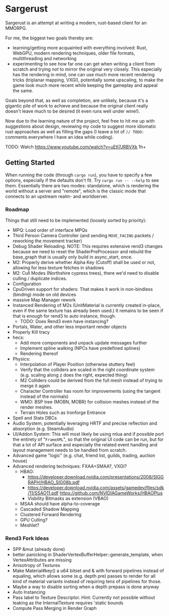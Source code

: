 # Sargerust

Sargerust is an attempt at writing a modern, rust-based client for an MMORPG.

For me, the biggest two goals thereby are:

- learning/getting more acquainted with everything involved:
  Rust, WebGPU, modern rendering techniques, older file formats, multithreading and networking
- experimenting to see how far one can get when writing a client from scratch and trying _not_
  to mirror the original very closely. This especially has the rendering in mind, one can use
  much more recent rendering tricks (triplanar mapping, VXGI), potentially some upscaling, to
  make the game look much more recent while keeping the gameplay and appeal the same.

Goals beyond that, as well as completion, are unlikely, because it's a gigantic pile of work
to achieve and because the original client really doesn't leave much to be desired (it even
runs well under wine!).

Now due to the learning nature of the project, feel free to hit me up with suggestions about design,
reviewing my code to suggest more idiomatic rust approaches as well as filling the gaps (I leave
a lot of `// TODO:` comments everywhere I have an idea while coding).

TODO: Watch https://www.youtube.com/watch?v=uEtI7JRBVXk 1h+

## Getting Started

When running the code (through `cargo run`), you have to specify a few options, especially if the defaults don't fit.
Try `cargo run -- --help` to see them. Essentially there are two modes: standalone, which is rendering the world without
a server and "remote", which is the classic mode that connects to an upstream realm- and worldserver.

### Roadmap

Things that still need to be implemented (loosely sorted by priority):

- MPQ: Load order of interface MPQs
- Third Person Camera Controller (and sending `MOVE_FACING` packets / reworking the movement tracker)
- Debug Shader Reloading. NOTE: This requires extensive rend3 changes because we need to reset the ShaderPreProcessor
  and rebuild the base_graph that is usually only build in async_start, once.
- M2: Properly derive whether Alpha Key (Cutoff) shall be used or not, allowing for less texture fetches in shadows
- M2: Cull Modes (Northshire cypress trees), there we'd need to disable culling / duplicate indices.
- Configuration
- CpuDriven support for shaders: That makes it work in non-bindless (binding) mode on old devices
- massive Map Manager rework
- Instanced Rendering of M2s (UnitMaterial is currently created in-place, even if the same texture has already been
  used.) It remains to be seen if that is enough for rend3 to auto instance, though.
    - TODO: Does Rend3 even have instancing?
- Portals, Water, and other less important render objects
- Properly Kill tracy
- hecs:
    - Add more components and unpack update messages further
    - Implement spline walking (NPCs have predefined splines)
    - Rendering thereof
- Physics:
    - Interpolation of Player Position (otherwise stuttery feel)
    - Verify that the colliders are scaled in the right coordinate system (e.g. scaling along z does the right, expected
      thing)
    - M2 Colliders could be derived from the full mesh instead of trying to merge it again
    - Character Controller has room for improvements (using the tangent instead of the normals)
    - WMO: BSP tree (MOBN, MOBR) for collision meshes instead of the render meshes.
    - Terrain Holes such as Ironforge Entrance
- Spell and Stats DBCs
- Audio System, potentially leveraging HRTF and precise reflection and absorption (e.g. SteamAudio)
- UI/Addon System: This will most likely be using mlua and if possible port
  the entirety of "`FrameXML`", so that the original UI code can be run, but for that
  a lot of API surface and especially the related event handling and layout management
  needs to be handled from scratch.
- Advanced game "logic" (e.g. chat, friend list, guilds, trading, auction house)
- Advanced rendering techniques: FXAA+SMAA?, VXGI?
    - HBAO:
        - https://developer.download.nvidia.com/presentations/2008/SIGGRAPH/HBAO_SIG08b.pdf
        - https://developer.download.nvidia.com/assets/gamedev/files/sdk/11/SSAO11.pdf https://github.com/NVIDIAGameWorks/HBAOPlus
        - Visbility Bitmasks as extension (VBAO)
    - MSAA should have alpha-to-coverage
    - Cascaded Shadow Mapping
    - Clustered Forward Rendering
    - GPU Culling?
    - Meshlet?

### Rend3 Fork Ideas

- SPP &mut (already done)
- better panicking in ShaderVertexBufferHelper::generate_template, when VertexAttributes are missing
- Anisotropy of Textures
- Make Material#key() a u64 bitset and & with forward pipelines instead of equaling, which allows some (e.g. depth pre)
  passes to render for all kind of material variants instead of requiring tens of pipelines for those.
- Maybe a way to disable sorting when a depth prepass is done anyway
- Auto Instancing
- Pass label to Texture Descriptor. Hint: Currently not possible without leaking as the InternalTexture requires 'static
  bounds
- Compute Pass Merging in Render Graph